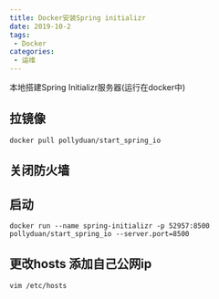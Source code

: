 ```yaml
---
title: Docker安装Spring initializr
date: 2019-10-2
tags:
 - Docker
categories: 
 - 运维
---
```


本地搭建Spring Initializr服务器(运行在docker中)
<!-- more -->



## 拉镜像
```docker
docker pull pollyduan/start_spring_io
```
## 关闭防火墙

## 启动
```docker
docker run --name spring-initializr -p 52957:8500 pollyduan/start_spring_io --server.port=8500
```
## 更改hosts 添加自己公网ip
```sh
vim /etc/hosts
```



